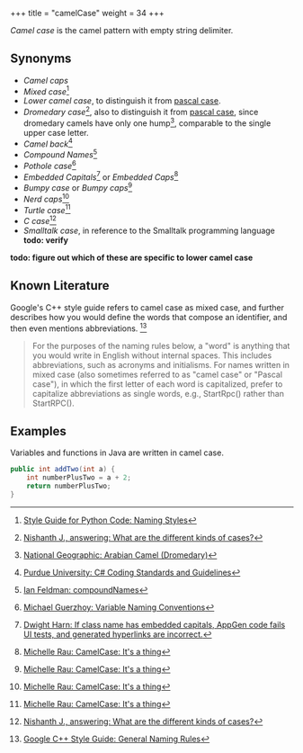 +++
title = "camelCase"
weight = 34
+++

_Camel case_ is the camel pattern with empty string delimiter.

## Synonyms

- _Camel caps_
- _Mixed case_[^1]
- _Lower camel case_, to distinguish it from [pascal case](../pascal).
- _Dromedary case_[^2], also to distinguish it from [pascal case](../pascal), since dromedary camels have only one hump[^3], comparable to the single upper case letter.
- _Camel back_[^4]
- _Compound Names_[^5]
- _Pothole case_[^6]
- _Embedded Capitals_[^7] or _Embedded Caps_[^8]
- _Bumpy case_ or _Bumpy caps_[^8]
- _Nerd caps_[^8]
- _Turtle case_[^8]
- _C case_[^2]
- _Smalltalk case_, in reference to the Smalltalk programming language **todo: verify**

**todo: figure out which of these are specific to lower camel case**

[^1]: [Style Guide for Python Code: Naming Styles](https://peps.python.org/pep-0008/#descriptive-naming-styles)
[^2]: [Nishanth J., answering: What are the different kinds of cases?](https://stackoverflow.com/a/64293621)
[^3]: [National Geographic: Arabian Camel (Dromedary)](https://www.nationalgeographic.com/animals/mammals/facts/arabian-camel)
[^4]: [Purdue University: C# Coding Standards and Guidelines](https://web.archive.org/web/20080411055228/http://www2.tech.purdue.edu/cit/Courses/CPT355/C_Sharp_Coding_Standards_and_Guidelines.asp)
[^5]: [Ian Feldman: compoundNames](https://groups.google.com/group/alt.folklore.computers/browse_thread/thread/6099191f2c4e0984/21f332e5b813313e?#21f332e5b813313e)
[^6]: [Michael Guerzhoy: Variable Naming Conventions](https://www.cs.toronto.edu/~guerzhoy/180f16/lectures/W02/lec2/VariableNamingConvetions.html)
[^7]: [Dwight Harn: If class name has embedded capitals, AppGen code fails UI tests, and generated hyperlinks are incorrect.](https://web.archive.org/web/20170625073321/http://issues.appfuse.org/browse/APF-1088)
[^8]: [Michelle Rau: CamelCase: It's a thing](https://michellerau.com/2017/03/25/camelcase-its-a-thing/)

## Known Literature

Google's C++ style guide refers to camel case as mixed case, and further describes how you would define the words that compose an identifier, and then even mentions abbreviations. [^9]

> For the purposes of the naming rules below, a "word" is anything that you would write in English without internal spaces. This includes abbreviations, such as acronyms and initialisms. For names written in mixed case (also sometimes referred to as "camel case" or "Pascal case"), in which the first letter of each word is capitalized, prefer to capitalize abbreviations as single words, e.g., StartRpc() rather than StartRPC().

[^9]: [Google C++ Style Guide: General Naming Rules](https://google.github.io/styleguide/cppguide.html#General_Naming_Rules)

## Examples

Variables and functions in Java are written in camel case.

```java
public int addTwo(int a) {
    int numberPlusTwo = a + 2;
    return numberPlusTwo;
}
```
